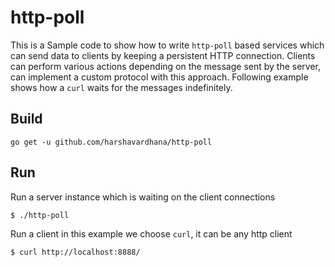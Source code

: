 # http-poll

This is a Sample code to show how to write `http-poll` based services which can send data to clients by keeping a persistent HTTP connection. Clients can perform various actions depending on the message sent by the server, can implement a custom protocol with this approach. Following example shows how a `curl` waits for the messages indefinitely.

## Build
```
go get -u github.com/harshavardhana/http-poll
```

## Run
Run a server instance which is waiting on the client connections
```
$ ./http-poll
```

Run a client in this example we choose `curl`, it can be any http client
```
$ curl http://localhost:8888/
```


